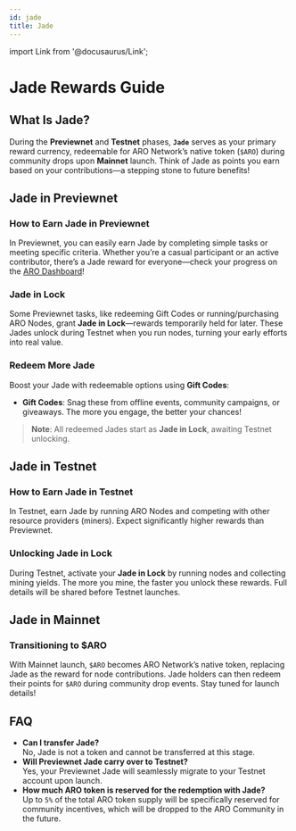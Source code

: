 ```yaml
---
id: jade
title: Jade
---
```

import Link from '@docusaurus/Link';

# Jade Rewards Guide

## What Is Jade?

During the **Previewnet** and **Testnet** phases, **`Jade`** serves as your primary reward currency, redeemable for ARO Network’s native token (`$ARO`) during community drops upon **Mainnet** launch. Think of Jade as points you earn based on your contributions—a stepping stone to future benefits!

## Jade in Previewnet

### How to Earn Jade in Previewnet
In Previewnet, you can easily earn Jade by completing simple tasks or meeting specific criteria. Whether you’re a casual participant or an active contributor, there’s a Jade reward for everyone—check your progress on the [ARO Dashboard](https://dashboard.aro.network)!

### Jade in Lock
Some Previewnet tasks, like redeeming Gift Codes or running/purchasing ARO Nodes, grant **Jade in Lock**—rewards temporarily held for later. These Jades unlock during Testnet when you run nodes, turning your early efforts into real value.

### Redeem More Jade
Boost your Jade with redeemable options using **Gift Codes**:

- **Gift Codes**: Snag these from offline events, community campaigns, or giveaways. The more you engage, the better your chances!

> **Note**: All redeemed Jades start as **Jade in Lock**, awaiting Testnet unlocking.

## Jade in Testnet

### How to Earn Jade in Testnet
In Testnet, earn Jade by running ARO Nodes and competing with other resource providers (miners). Expect significantly higher rewards than Previewnet.

### Unlocking Jade in Lock
During Testnet, activate your **Jade in Lock** by running nodes and collecting mining yields. The more you mine, the faster you unlock these rewards. Full details will be shared before Testnet launches.

## Jade in Mainnet

### Transitioning to $ARO
With Mainnet launch, `$ARO` becomes ARO Network’s native token, replacing Jade as the reward for node contributions. Jade holders can then redeem their points for `$ARO` during community drop events. Stay tuned for launch details!

## FAQ

- **Can I transfer Jade?**  
  No, Jade is not a token and cannot be transferred at this stage.
- **Will Previewnet Jade carry over to Testnet?**  
  Yes, your Previewnet Jade will seamlessly migrate to your Testnet account upon launch. 
- **How much ARO token is reserved for the redemption with Jade?**  
  Up to `5%` of the total ARO token supply will be specifically reserved for community incentives, which will be dropped to the ARO Community in the future.